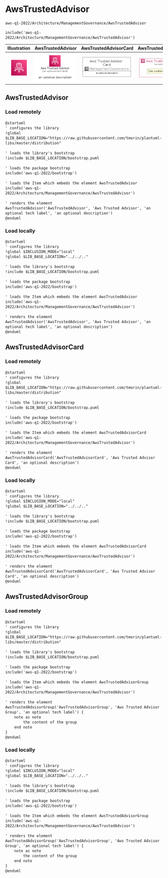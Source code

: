 # AwsTrustedAdvisor


```text
aws-q1-2022/Architecture/ManagementGovernance/AwsTrustedAdvisor
```

```text
include('aws-q1-2022/Architecture/ManagementGovernance/AwsTrustedAdvisor')
```



| Illustration | AwsTrustedAdvisor | AwsTrustedAdvisorCard | AwsTrustedAdvisorGroup |
| :---: | :---: | :---: | :---: |
| ![illustration for Illustration](../../../aws-q1-2022/Architecture/ManagementGovernance/AwsTrustedAdvisor.png) | ![illustration for AwsTrustedAdvisor](../../../aws-q1-2022/Architecture/ManagementGovernance/AwsTrustedAdvisor.Local.png) | ![illustration for AwsTrustedAdvisorCard](../../../aws-q1-2022/Architecture/ManagementGovernance/AwsTrustedAdvisorCard.Local.png) | ![illustration for AwsTrustedAdvisorGroup](../../../aws-q1-2022/Architecture/ManagementGovernance/AwsTrustedAdvisorGroup.Local.png) |




## AwsTrustedAdvisor

### Load remotely
```plantuml
@startuml
' configures the library
!global $LIB_BASE_LOCATION="https://raw.githubusercontent.com/tmorin/plantuml-libs/master/distribution"

' loads the library's bootstrap
!include $LIB_BASE_LOCATION/bootstrap.puml

' loads the package bootstrap
include('aws-q1-2022/bootstrap')

' loads the Item which embeds the element AwsTrustedAdvisor
include('aws-q1-2022/Architecture/ManagementGovernance/AwsTrustedAdvisor')

' renders the element
AwsTrustedAdvisor('AwsTrustedAdvisor', 'Aws Trusted Advisor', 'an optional tech label', 'an optional description')
@enduml
```

### Load locally
```plantuml
@startuml
' configures the library
!global $INCLUSION_MODE="local"
!global $LIB_BASE_LOCATION="../../.."

' loads the library's bootstrap
!include $LIB_BASE_LOCATION/bootstrap.puml

' loads the package bootstrap
include('aws-q1-2022/bootstrap')

' loads the Item which embeds the element AwsTrustedAdvisor
include('aws-q1-2022/Architecture/ManagementGovernance/AwsTrustedAdvisor')

' renders the element
AwsTrustedAdvisor('AwsTrustedAdvisor', 'Aws Trusted Advisor', 'an optional tech label', 'an optional description')
@enduml
```

## AwsTrustedAdvisorCard

### Load remotely
```plantuml
@startuml
' configures the library
!global $LIB_BASE_LOCATION="https://raw.githubusercontent.com/tmorin/plantuml-libs/master/distribution"

' loads the library's bootstrap
!include $LIB_BASE_LOCATION/bootstrap.puml

' loads the package bootstrap
include('aws-q1-2022/bootstrap')

' loads the Item which embeds the element AwsTrustedAdvisorCard
include('aws-q1-2022/Architecture/ManagementGovernance/AwsTrustedAdvisor')

' renders the element
AwsTrustedAdvisorCard('AwsTrustedAdvisorCard', 'Aws Trusted Advisor Card', 'an optional description')
@enduml
```

### Load locally
```plantuml
@startuml
' configures the library
!global $INCLUSION_MODE="local"
!global $LIB_BASE_LOCATION="../../.."

' loads the library's bootstrap
!include $LIB_BASE_LOCATION/bootstrap.puml

' loads the package bootstrap
include('aws-q1-2022/bootstrap')

' loads the Item which embeds the element AwsTrustedAdvisorCard
include('aws-q1-2022/Architecture/ManagementGovernance/AwsTrustedAdvisor')

' renders the element
AwsTrustedAdvisorCard('AwsTrustedAdvisorCard', 'Aws Trusted Advisor Card', 'an optional description')
@enduml
```

## AwsTrustedAdvisorGroup

### Load remotely
```plantuml
@startuml
' configures the library
!global $LIB_BASE_LOCATION="https://raw.githubusercontent.com/tmorin/plantuml-libs/master/distribution"

' loads the library's bootstrap
!include $LIB_BASE_LOCATION/bootstrap.puml

' loads the package bootstrap
include('aws-q1-2022/bootstrap')

' loads the Item which embeds the element AwsTrustedAdvisorGroup
include('aws-q1-2022/Architecture/ManagementGovernance/AwsTrustedAdvisor')

' renders the element
AwsTrustedAdvisorGroup('AwsTrustedAdvisorGroup', 'Aws Trusted Advisor Group', 'an optional tech label') {
    note as note
        the content of the group
    end note
}
@enduml
```

### Load locally
```plantuml
@startuml
' configures the library
!global $INCLUSION_MODE="local"
!global $LIB_BASE_LOCATION="../../.."

' loads the library's bootstrap
!include $LIB_BASE_LOCATION/bootstrap.puml

' loads the package bootstrap
include('aws-q1-2022/bootstrap')

' loads the Item which embeds the element AwsTrustedAdvisorGroup
include('aws-q1-2022/Architecture/ManagementGovernance/AwsTrustedAdvisor')

' renders the element
AwsTrustedAdvisorGroup('AwsTrustedAdvisorGroup', 'Aws Trusted Advisor Group', 'an optional tech label') {
    note as note
        the content of the group
    end note
}
@enduml
```

